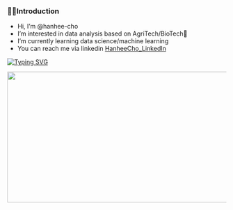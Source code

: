### 👩‍🚀Introduction

- Hi, I’m @hanhee-cho
- I’m interested in data analysis based on AgriTech/BioTech🌱
- I’m currently learning data science/machine learning
- You can reach me via linkedin [HanheeCho_LinkedIn](https://www.linkedin.com/in/hanheecho02/) 

[![Typing SVG](https://readme-typing-svg.demolab.com?font=Fira+Code&weight=500&pause=1000&color=219342&background=30FFBE00&center=true&width=435&lines=Hanhee's+Github!+%F0%9F%90%A2%F0%9F%90%8C%F0%9F%8C%B1)](https://git.io/typing-svg)

<a href="https://github.com/devxb/gitanimals">
<img
  src="https://render.gitanimals.org/farms/hanhee-cho"
  width="600"
  height="300"
/>
</a>
